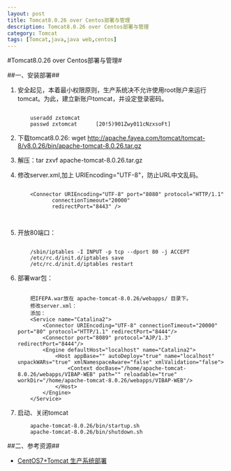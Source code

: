 ```yaml
---
layout: post
title: Tomcat8.0.26 over Centos部署与管理
description: Tomcat8.0.26 over Centos部署与管理
category: Tomcat
tags: [Tomcat,java,java web,centos]
---
```

#Tomcat8.0.26 over Centos部署与管理#

##一、安装部署##

1. 安全起见，本着最小权限原则，生产系统决不允许使用root账户来运行tomcat。为此，建立新账户tomcat，并设定登录密码。

	```
		
		useradd zxtomcat
		passwd zxtomcat      [20!5)901Zwy011cNzxsoFt]
	```

2. 下载tomcat8.0.26: wget http://apache.fayea.com/tomcat/tomcat-8/v8.0.26/bin/apache-tomcat-8.0.26.tar.gz
3. 解压：tar zxvf apache-tomcat-8.0.26.tar.gz
4. 修改server.xml,加上 URIEncoding="UTF-8"，防止URL中文乱码。

	```
		
		<Connector URIEncoding="UTF-8" port="8080" protocol="HTTP/1.1"
               connectionTimeout="20000"
               redirectPort="8443" />
               
       
	```

5. 开放80端口：

	```
		
		/sbin/iptables -I INPUT -p tcp --dport 80 -j ACCEPT
		/etc/rc.d/init.d/iptables save
		/etc/rc.d/init.d/iptables restart
	
	```
6. 部署war包：


	```
		
		把IFEPA.war放在 apache-tomcat-8.0.26/webapps/ 目录下。
		修改server.xml：
		添加：
		<Service name="Catalina2">
    		<Connector URIEncoding="UTF-8" connectionTimeout="20000" port="80" protocol="HTTP/1.1" redirectPort="8444"/>
    		<Connector port="8089" protocol="AJP/1.3" redirectPort="8444"/>
    		<Engine defaultHost="localhost" name="Catalina2">
    			<Host appBase="" autoDeploy="true" name="localhost" unpackWARs="true" xmlNamespaceAware="false" xmlValidation="false">
            		<Context docBase="/home/apache-tomcat-8.0.26/webapps/VIBAP-WEB" path="" reloadable="true" workDir="/home/apache-tomcat-8.0.26/webapps/VIBAP-WEB"/>
        		</Host>
    		</Engine>
    	</Service>
	```
7. 启动、关闭tomcat

	```
		apache-tomcat-8.0.26/bin/startup.sh 
		apache-tomcat-8.0.26/bin/shutdown.sh
	```



##二、参考资源##

* [CentOS7+Tomcat 生产系统部署](http://blog.csdn.net/smstong/article/details/39958675)